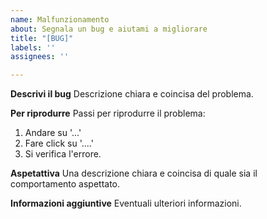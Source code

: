 ```yaml
---
name: Malfunzionamento
about: Segnala un bug e aiutami a migliorare
title: "[BUG]"
labels: ''
assignees: ''

---
```


**Descrivi il bug**
Descrizione chiara e coincisa del problema.

**Per riprodurre**
Passi per riprodurre il problema:
1. Andare su '...'
2. Fare click su '....'
3. Si verifica l'errore.

**Aspetattiva**
Una descrizione chiara e coincisa di quale sia il comportamento aspettato.

**Informazioni aggiuntive**
Eventuali ulteriori informazioni.
